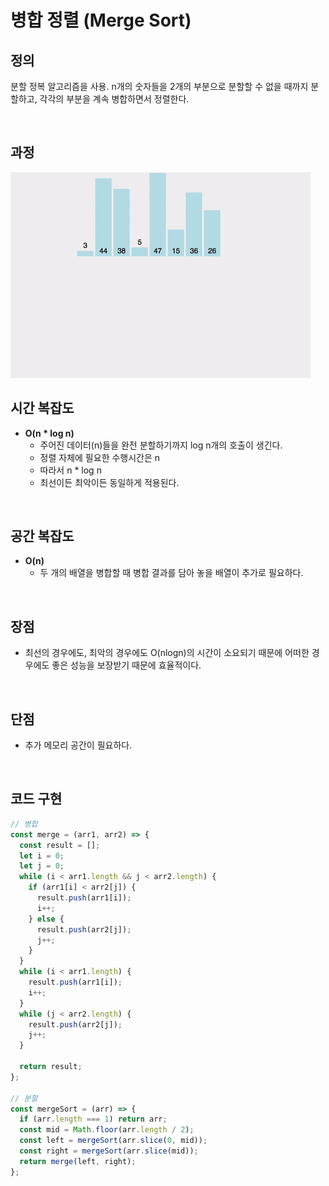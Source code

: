 # 병합 정렬 (Merge Sort)

## 정의

분할 정복 알고리즘을 사용.
n개의 숫자들을 2개의 부분으로 분할할 수 없을 때까지 분할하고, 각각의 부분을 계속 병합하면서 정렬한다.

<br>

## 과정

<img src="img/mergesort.gif">

<br>

## 시간 복잡도

- **O(n \* log n)**
  - 주어진 데이터(n)들을 완전 분할하기까지 log n개의 호출이 생긴다.
  - 정렬 자체에 필요한 수행시간은 n
  - 따라서 n \* log n
  - 최선이든 최악이든 동일하게 적용된다.

<br>

## 공간 복잡도

- **O(n)**
  - 두 개의 배열을 병합할 때 병합 결과를 담아 놓을 배열이 추가로 필요하다.

<br>

## 장점

- 최선의 경우에도, 최악의 경우에도 O(nlogn)의 시간이 소요되기 때문에 어떠한 경우에도 좋은 성능을 보장받기 때문에 효율적이다.

<br>

## 단점

- 추가 메모리 공간이 필요하다.

<br>

## 코드 구현

```javascript
// 병합
const merge = (arr1, arr2) => {
  const result = [];
  let i = 0;
  let j = 0;
  while (i < arr1.length && j < arr2.length) {
    if (arr1[i] < arr2[j]) {
      result.push(arr1[i]);
      i++;
    } else {
      result.push(arr2[j]);
      j++;
    }
  }
  while (i < arr1.length) {
    result.push(arr1[i]);
    i++;
  }
  while (j < arr2.length) {
    result.push(arr2[j]);
    j++;
  }

  return result;
};

// 분할
const mergeSort = (arr) => {
  if (arr.length === 1) return arr;
  const mid = Math.floor(arr.length / 2);
  const left = mergeSort(arr.slice(0, mid));
  const right = mergeSort(arr.slice(mid));
  return merge(left, right);
};
```
